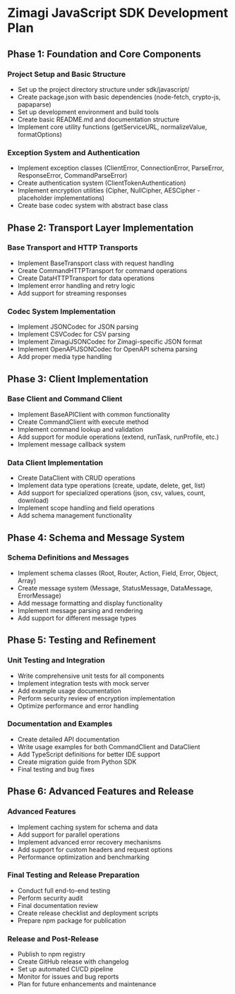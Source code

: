 # Zimagi JavaScript SDK Development Plan

## Phase 1: Foundation and Core Components

### Project Setup and Basic Structure

- Set up the project directory structure under sdk/javascript/
- Create package.json with basic dependencies (node-fetch, crypto-js, papaparse)
- Set up development environment and build tools
- Create basic README.md and documentation structure
- Implement core utility functions (getServiceURL, normalizeValue, formatOptions)

### Exception System and Authentication

- Implement exception classes (ClientError, ConnectionError, ParseError, ResponseError, CommandParseError)
- Create authentication system (ClientTokenAuthentication)
- Implement encryption utilities (Cipher, NullCipher, AESCipher - placeholder implementations)
- Create base codec system with abstract base class

## Phase 2: Transport Layer Implementation

### Base Transport and HTTP Transports

- Implement BaseTransport class with request handling
- Create CommandHTTPTransport for command operations
- Create DataHTTPTransport for data operations
- Implement error handling and retry logic
- Add support for streaming responses

### Codec System Implementation

- Implement JSONCodec for JSON parsing
- Implement CSVCodec for CSV parsing
- Implement ZimagiJSONCodec for Zimagi-specific JSON format
- Implement OpenAPIJSONCodec for OpenAPI schema parsing
- Add proper media type handling

## Phase 3: Client Implementation

### Base Client and Command Client

- Implement BaseAPIClient with common functionality
- Create CommandClient with execute method
- Implement command lookup and validation
- Add support for module operations (extend, runTask, runProfile, etc.)
- Implement message callback system

### Data Client Implementation

- Create DataClient with CRUD operations
- Implement data type operations (create, update, delete, get, list)
- Add support for specialized operations (json, csv, values, count, download)
- Implement scope handling and field operations
- Add schema management functionality

## Phase 4: Schema and Message System

### Schema Definitions and Messages

- Implement schema classes (Root, Router, Action, Field, Error, Object, Array)
- Create message system (Message, StatusMessage, DataMessage, ErrorMessage)
- Add message formatting and display functionality
- Implement message parsing and rendering
- Add support for different message types

## Phase 5: Testing and Refinement

### Unit Testing and Integration

- Write comprehensive unit tests for all components
- Implement integration tests with mock server
- Add example usage documentation
- Perform security review of encryption implementation
- Optimize performance and error handling

### Documentation and Examples

- Create detailed API documentation
- Write usage examples for both CommandClient and DataClient
- Add TypeScript definitions for better IDE support
- Create migration guide from Python SDK
- Final testing and bug fixes

## Phase 6: Advanced Features and Release

### Advanced Features

- Implement caching system for schema and data
- Add support for parallel operations
- Implement advanced error recovery mechanisms
- Add support for custom headers and request options
- Performance optimization and benchmarking

### Final Testing and Release Preparation

- Conduct full end-to-end testing
- Perform security audit
- Final documentation review
- Create release checklist and deployment scripts
- Prepare npm package for publication

### Release and Post-Release

- Publish to npm registry
- Create GitHub release with changelog
- Set up automated CI/CD pipeline
- Monitor for issues and bug reports
- Plan for future enhancements and maintenance
